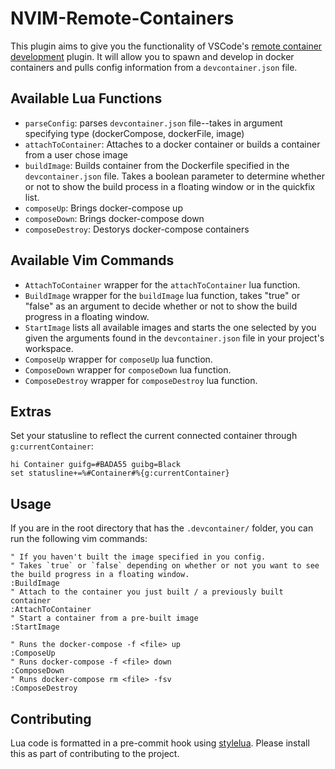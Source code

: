 # NVIM-Remote-Containers

This plugin aims to give you the functionality of VSCode's [remote container development](https://code.visualstudio.com/docs/remote/containers) plugin. It will allow you to spawn and develop in docker containers and pulls config information from a `devcontainer.json` file.

## Available Lua Functions

- `parseConfig`: parses `devcontainer.json` file--takes in argument specifying type (dockerCompose, dockerFile, image)
- `attachToContainer`: Attaches to a docker container or builds a container from a user chose image
- `buildImage`: Builds container from the Dockerfile specified in the `devcontainer.json` file. Takes a boolean parameter to determine whether or not to show the build process in a floating window or in the quickfix list.
- `composeUp`: Brings docker-compose up
- `composeDown`: Brings docker-compose down
- `composeDestroy`: Destorys docker-compose containers

## Available Vim Commands

- `AttachToContainer` wrapper for the `attachToContainer` lua function.
- `BuildImage` wrapper for the `buildImage` lua function, takes "true" or "false" as an argument to decide whether or not to show the build progress in a floating window.
- `StartImage` lists all available images and starts the one selected by you given the arguments found in the `devcontainer.json` file in your project's workspace.
- `ComposeUp` wrapper for `composeUp` lua function.
- `ComposeDown` wrapper for `composeDown` lua function.
- `ComposeDestroy` wrapper for `composeDestroy` lua function.

## Extras

Set your statusline to reflect the current connected container through `g:currentContainer`:

```viml
hi Container guifg=#BADA55 guibg=Black
set statusline+=%#Container#%{g:currentContainer}
```

## Usage

If you are in the root directory that has the `.devcontainer/` folder, you can run the following vim commands:

```viml
" If you haven't built the image specified in you config.
" Takes `true` or `false` depending on whether or not you want to see the build progress in a floating window.
:BuildImage
" Attach to the container you just built / a previously built container
:AttachToContainer
" Start a container from a pre-built image
:StartImage

" Runs the docker-compose -f <file> up
:ComposeUp
" Runs docker-compose -f <file> down
:ComposeDown
" Runs docker-compose rm <file> -fsv
:ComposeDestroy
```

## Contributing

Lua code is formatted in a pre-commit hook using [stylelua](https://github.com/JohnnyMorganz/StyLua). Please install this as part of contributing to the project.
